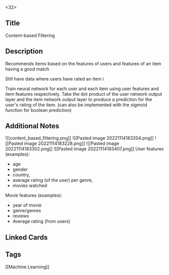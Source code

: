 <32>

## Title
Content-based Filtering

## Description
Recommends items based on the features of users and features of an item having a good match

Still have data where users have rated an item i

Train neural network for each user and each item using user features and item features respectively.
Take the dot product of the user network output layer and the item network output layer to produce a prediction for the user's rating of the item. (can also be implemented with the sigmoid function for boolean prediction)

## Additional Notes

![[content_based_filtering.png]]
![[Pasted image 20221114183204.png]]
![[Pasted image 20221114183228.png]]
![[Pasted image 20221114183302.png]]
![[Pasted image 20221114183407.png]]
User features (examples):
- age
- gender
- country, 
- average rating (of the user) per genre, 
- movies watched

Movie features (examples):
- year of movie
- genre/genres
- reviews
- Average rating (from users)

## Linked Cards


## Tags
[[Machine Learning]] 
